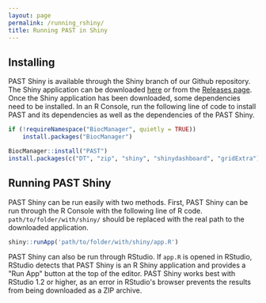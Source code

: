 ```yaml
---
layout: page
permalink: /running_rshiny/
title: Running PAST in Shiny
---
```


## Installing

PAST Shiny is available through the Shiny branch of our Github repository. The Shiny application can be downloaded <a href="https://github.com/IGBB/PAST/releases/download/v1.0.0/app.R">here</a> or from the [Releases page](https://github.com/IGBB/PAST/releases/). Once the Shiny application has been downloaded, some dependencies need to be installed. In an R Console, run the following line of code to install PAST and its dependencies as well as the dependencies of the PAST Shiny.

```r
if (!requireNamespace("BiocManager", quietly = TRUE))
    install.packages("BiocManager")

BiocManager::install("PAST")
install.packages(c("DT", "zip", "shiny", "shinydashboard", "gridExtra"))
```

## Running PAST Shiny

PAST Shiny can be run easily with two methods. First, PAST Shiny can be run through the R Console with the following line of R code. `path/to/folder/with/shiny/` should be replaced with the real path to the downloaded application.

```r
shiny::runApp('path/to/folder/with/shiny/app.R')
```

PAST Shiny can also be run through RStudio. If `app.R` is opened in RStudio, RStudio detects that PAST Shiny is an R Shiny application and provides a "Run App" button at the top of the editor. PAST Shiny works best with RStudio 1.2 or higher, as an error in RStudio's browser prevents the results from being downloaded as a ZIP archive.


